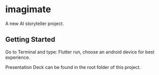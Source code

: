# imagimate

A new AI storyteller project.

## Getting Started

Go to Terminal and type: Flutter run, choose an android device for best experience.

Presentation Deck can be found in the root folder of this project.
